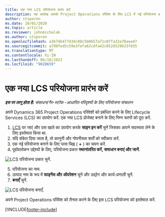 ```yaml
---
title: एक नया LCS परियोजना प्रारंभ करें
description: यह आलेख आपके Project Operations परिवेश के लिए LCS में नई परियोजना बनाने के बारे में जानकारी देता है.
author: stsporen
ms.date: 10/01/2020
ms.topic: article
ms.reviewer: johnmichalak
ms.author: stsporen
ms.openlocfilehash: a3b7db477434c08c5b0b57a71c0ffa32a78aea47
ms.sourcegitcommit: a798fed5c59e3fefa62cdfa42c852d529b33fd35
ms.translationtype: MT
ms.contentlocale: hi-IN
ms.lasthandoff: 06/18/2022
ms.locfileid: "9028659"
---
```

# <a name="start-a-new-lcs-project"></a>एक नया LCS परियोजना प्रारंभ करें

_**इस पर लागू होता है:** संसाधन/गैर-स्टॉक -आधारित परिदृश्यों के लिए परियोजना संचालन_

अपने Dynamics 365 Project Operations परिवेशों को प्रबंधित करने के लिए Lifecycle Services (LCS) का उपयोग करें. एक नया LCS प्रोजेक्ट बनाने के लिए निम्न चरणों को पूरा करें.

1. [LCS](https://lcs.dynamics.com/Logon/Index) पर जाएं और उस खाते का उपयोग करके **साइन इन करें** चुनें जिसका आपने सदस्यता लेने के लिए इस्तेमाल किया था.
2. यदि संकेत दिया जाता है, तो कानूनी और गोपनीयता शर्तों को स्वीकार करें.
3. एक नई परियोजना बनाने के लिए प्लस चिह्न ( **+** ) का चयन करें.
4. पूर्वावलोकन उद्देश्यों के लिए, परियोजना प्रकार **स्थानांतरित करें, समाधान बनाएं और जानें**.

  ![LCS परियोजना प्रकार चुनें.](./media/create-lcs-1.png)

5. परियोजना का नाम. 
6. उत्पाद नाम के रूप में **फाइनेंस और ऑपरेशन** चुनें और उद्योग और कार्य-प्रणाली चुनें. 
7. **बनाएँ** चुनें.

![LCS परियोजना बनाएँ.](./media/create-lcs-2.png)

अपने Project Operations परिवेश को तैनात करने के लिए इस LCS परियोजना को इस्तेमाल करें.



[!INCLUDE[footer-include](../includes/footer-banner.md)]